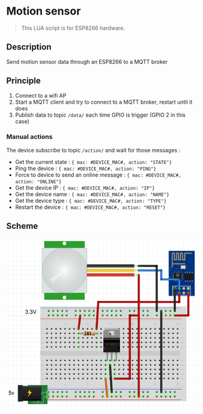 # Motion sensor

> This LUA script is for ESP8266 hardware.

## Description

Send motion sensor data through an ESP8266 to a MQTT broker

## Principle

1. Connect to a wifi AP
2. Start a MQTT client and try to connect to a MQTT broker, restart until it does
3. Publish data to topic `/data/` each time GPIO is trigger (GPIO 2 in this case)

### Manual actions

The device subscribe to topic `/action/` and wait for those messages :

- Get the current state : `{ mac: #DEVICE_MAC#, action: "STATE"}`
- Ping the device : `{ mac: #DEVICE_MAC#, action: "PING"}`
- Force to device to send an online message : `{ mac: #DEVICE_MAC#, action: "ONLINE"}`
- Get the device IP : `{ mac: #DEVICE_MAC#, action: "IP"}`
- Get the device name : `{ mac: #DEVICE_MAC#, action: "NAME"}`
- Get the device type : `{ mac: #DEVICE_MAC#, action: "TYPE"}`
- Restart the device : `{ mac: #DEVICE_MAC#, action: "RESET"}`

## Scheme

![scheme](https://github.com/Wifsimster/pir-mqtt/blob/master/scheme.png)
